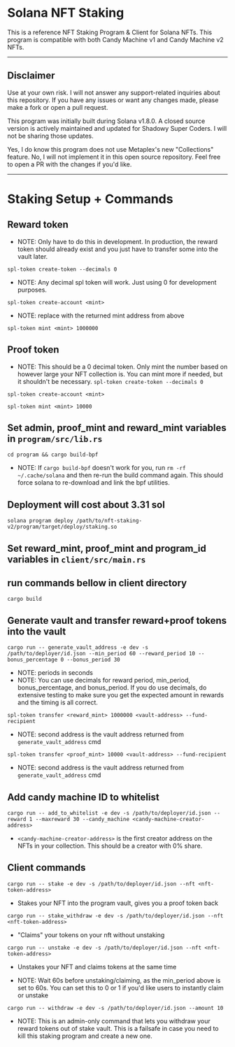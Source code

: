 # Solana NFT Staking

This is a reference NFT Staking Program & Client for Solana NFTs. This program is compatible with both Candy Machine v1 and Candy Machine v2 NFTs.

---

## Disclaimer

Use at your own risk. I will not answer any support-related inquiries about this repository. If you have any issues or want any changes made, please make a fork or open a pull request.

This program was initially built during Solana v1.8.0. A closed source version is actively maintained and updated for Shadowy Super Coders. I will not be sharing those updates.

Yes, I do know this program does not use Metaplex's new "Collections" feature. No, I will not implement it in this open source repository. Feel free to open a PR with the changes if you'd like.

---

# Staking Setup + Commands

## Reward token

- NOTE: Only have to do this in development. In production, the reward token should already exist and you just have to transfer some into the vault later.

`spl-token create-token --decimals 0`

- NOTE: Any decimal spl token will work. Just using 0 for development purposes.

`spl-token create-account <mint>`

- NOTE: replace <mint> with the returned mint address from above

`spl-token mint <mint> 1000000`

## Proof token

- NOTE: This should be a 0 decimal token. Only mint the number based on however large your NFT collection is. You can mint more if needed, but it shouldn't be necessary.
  `spl-token create-token --decimals 0`

`spl-token create-account <mint>`

`spl-token mint <mint> 10000`

## Set admin, proof_mint and reward_mint variables in `program/src/lib.rs`

`cd program && cargo build-bpf`

- NOTE: If `cargo build-bpf` doesn't work for you, run `rm -rf ~/.cache/solana` and then re-run the build command again. This should force solana to re-download and link the bpf utilities.

## Deployment will cost about 3.31 sol

`solana program deploy /path/to/nft-staking-v2/program/target/deploy/staking.so`

## Set reward_mint, proof_mint and program_id variables in `client/src/main.rs`

## run commands bellow in client directory

`cargo build`

## Generate vault and transfer reward+proof tokens into the vault

`cargo run -- generate_vault_address -e dev -s /path/to/deployer/id.json --min_period 60 --reward_period 10 --bonus_percentage 0 --bonus_period 30`

- NOTE: periods in seconds
- NOTE: You can use decimals for reward period, min_period, bonus_percentage, and bonus_period. If you do use decimals, do extensive testing to make sure you get the expected amount in rewards and the timing is all correct.

`spl-token transfer <reward_mint> 1000000 <vault-address> --fund-recipient`

- NOTE: second address is the vault address returned from `generate_vault_address` cmd

`spl-token transfer <proof_mint> 10000 <vault-address> --fund-recipient`

- NOTE: second address is the vault address returned from `generate_vault_address` cmd

## Add candy machine ID to whitelist

`cargo run -- add_to_whitelist -e dev -s /path/to/deployer/id.json --reward 1 --maxreward 30 --candy_machine <candy-machine-creator-address>`

- `<candy-machine-creator-address>` is the first creator address on the NFTs in your collection. This should be a creator with 0% share.

## Client commands

`cargo run -- stake -e dev -s /path/to/deployer/id.json --nft <nft-token-address>`

- Stakes your NFT into the program vault, gives you a proof token back

`cargo run -- stake_withdraw -e dev -s /path/to/deployer/id.json --nft <nft-token-address>`

- "Claims" your tokens on your nft without unstaking

`cargo run -- unstake -e dev -s /path/to/deployer/id.json --nft <nft-token-address>`

- Unstakes your NFT and claims tokens at the same time

- NOTE: Wait 60s before unstaking/claiming, as the min_period above is set to 60s. You can set this to 0 or 1 if you'd like users to instantly claim or unstake

`cargo run -- withdraw -e dev -s /path/to/deployer/id.json --amount 10`

- NOTE: This is an admin-only command that lets you withdraw your reward tokens out of stake vault. This is a failsafe in case you need to kill this staking program and create a new one.
